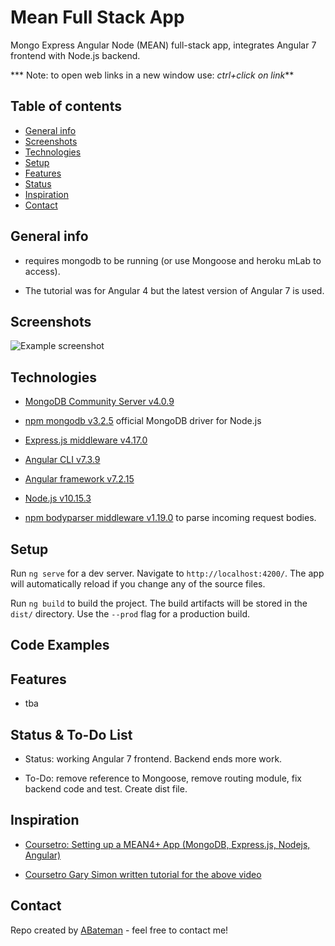 # Mean Full Stack App

Mongo Express Angular Node (MEAN) full-stack app, integrates Angular 7 frontend with Node.js backend.

*** Note: to open web links in a new window use: _ctrl+click on link_**

## Table of contents

* [General info](#general-info)
* [Screenshots](#screenshots)
* [Technologies](#technologies)
* [Setup](#setup)
* [Features](#features)
* [Status](#status)
* [Inspiration](#inspiration)
* [Contact](#contact)

## General info

* requires mongodb to be running (or use Mongoose and heroku mLab to access).

* The tutorial was for Angular 4 but the latest version of Angular 7 is used.

## Screenshots

![Example screenshot](./img/.png)

## Technologies

* [MongoDB Community Server v4.0.9](https://www.mongodb.com/download-center/community)

* [npm mongodb v3.2.5](https://www.npmjs.com/package/mongodb) official MongoDB driver for Node.js

* [Express.js middleware v4.17.0](https://expressjs.com/)

* [Angular CLI v7.3.9](https://github.com/angular/angular-cli)

* [Angular framework v7.2.15](https://angular.io/)

* [Node.js v10.15.3](https://nodejs.org/es/)

* [npm bodyparser middleware v1.19.0](https://www.npmjs.com/package/body-parser) to parse incoming request bodies.

## Setup

Run `ng serve` for a dev server. Navigate to `http://localhost:4200/`. The app will automatically reload if you change any of the source files.

Run `ng build` to build the project. The build artifacts will be stored in the `dist/` directory. Use the `--prod` flag for a production build.

## Code Examples

## Features

* tba

## Status & To-Do List

* Status: working Angular 7 frontend. Backend ends more work.

* To-Do: remove reference to Mongoose, remove routing module, fix backend code and test. Create dist file.

## Inspiration

* [Coursetro: Setting up a MEAN4+ App (MongoDB, Express.js, Nodejs, Angular)](https://www.youtube.com/watch?v=Tw-rskOmcMM)

* [Coursetro Gary Simon written tutorial for the above video](https://coursetro.com/posts/code/84/Setting-up-an-Angular-4-MEAN-Stack-(Tutorial))

## Contact

Repo created by [ABateman](https://www.andrewbateman.org) - feel free to contact me!
